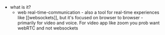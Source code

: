   * what is it?
    * web real-time-communication - also a tool for real-time experiences like [[websockets]], but it's focused on browser to browser - primarily for video and voice. For video app like zoom you prob want webRTC and not websockets
